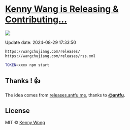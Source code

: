 [Kenny Wang is Releasing & Contributing...](https://wangchujiang.com/releases/)
===

![](https://repository-images.githubusercontent.com/844558097/2b6e2099-3730-488d-ad41-6eb61f1ffbc3)

Update date: <!--GAMFC-->2024-08-29 17:33:50<!--GAMFC-END-->

```sh
https://wangchujiang.com/releases/
https://wangchujiang.com/releases/rss.xml
```

```sh
TOKEN=xxxx npm start
```

## Thanks ! 👍

The idea comes from [releases.antfu.me](https://github.com/antfu/releases.antfu.me), thanks to **[@antfu](https://github.com/antfu)**.

## License

MIT © [Kenny Wong](https://github.com/jaywcjlove)
